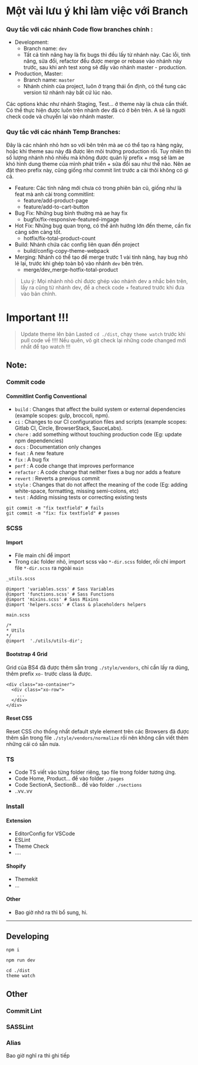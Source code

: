 # Một vài lưu ý khi làm việc với Branch 

### Quy tắc với các nhánh Code flow branches chính :
- Development: 
	- Branch name: `dev`
	- Tất cả tính năng hay là fix bugs thì đều lấy từ nhánh này. Các lỗi, tính năng, sửa đổi, refactor đều được merge or rebase vào nhánh này trước, sau khi anh test xong sẽ đẩy vào nhánh master - production.
- Production, Master: 
	- Branch name: `master`
	- Nhánh chính của project, luôn ở trạng thái ổn định, có thể tung các version từ nhánh này bất cứ lúc nào.

Các options khác như nhánh Staging, Test... ở theme này là chưa cần thiết. Có thể thực hiện được luôn trên nhánh dev đã có ở bên trên. A sẽ là người check code và chuyển lại vào nhánh master.

### Quy tắc  với các nhánh Temp Branches: 
Đây là các nhánh nhỏ hơn so với bên trên mà ae có thể tạo ra hàng ngày, hoặc khi theme sau này đã được lên môi trường production rồi. Tuy nhiên thì số lượng nhánh nhỏ nhiều mà không được quản lý prefix + msg sẽ làm ae khó hình dung theme của mình phát triển + sửa đổi sau như thế nào.  Nên ae đặt theo prefix này, cũng giống như commit lint trước a cài thôi không có gì cả.
- Feature: Các tính năng mới chưa có trong phiên bản cũ, giống như là feat mà anh cài trong commitlint:
	- feature/add-product-page
	- feature/add-to-cart-button
- Bug Fix: Những bug bình thường mà ae hay fix
	-  bugfix/fix-responsive-featured-imgage
- Hot Fix: Những bug quan trọng, có thể ảnh hướng lớn đến theme,  cần fix càng sớm càng tốt.
	- hotfix/fix-total-product-count
- Build: Nhánh chứa các config liên quan đến project
	- build/config-copy-theme-webpack
- Merging: Nhánh có thể tạo để merge trước 1 vài tính năng, hay bug nhỏ lẻ lại, trước khi ghép toàn bộ vào nhánh `dev` bên trên.
	- merge/dev_merge-hotfix-total-product

> Lưu ý: Mọi nhánh nhỏ chỉ được ghép vào nhánh dev a nhắc bên trên, lấy ra cũng từ nhánh dev, để a check code + featured trước khi đưa vào bản chính.

# Important !!!

> Update theme lên bản Lasted
> `cd ./dist`, chạy `theme watch` trước khi pull code về !!!!
> Nếu quên, vô git check lại những code changed mới nhất để tạo watch !!!

## Note:
### Commit code
#### Commitlint Config Conventional

-   `build` : Changes that affect the build system or external dependencies (example scopes: gulp, broccoli, npm).
-   `ci` : Changes to our CI configuration files and scripts (example scopes: Gitlab CI, Circle, BrowserStack, SauceLabs).
-   `chore` : add something without touching production code (Eg: update npm dependencies)
-   `docs` : Documentation only changes
-   `feat` : A new feature
-   `fix` : A bug fix
-   `perf` : A code change that improves performance
-   `refactor` : A code change that neither fixes a bug nor adds a feature
-   `revert` : Reverts a previous commit
-   `style` : Changes that do not affect the meaning of the code (Eg: adding white-space, formatting, missing semi-colons, etc)
-   `test` : Adding missing tests or correcting existing tests

```
git commit -m "fix textfield" # fails
git commit -m "fix: fix textfield" # passes
```
### SCSS
#### Import
 - File main chỉ để import
 - Trong các folder nhỏ, import scss vào `*-dir.scss` folder, rồi chỉ import file `*-dir.scss` ra ngoài `main`

`_utils.scss`
```
@import 'variables.scss' # Sass Variables
@import 'functions.scss' # Sass Functions
@import 'mixins.scss' # Sass Mixins
@import 'helpers.scss' # Class & placeholders helpers
```

`main.scss`
```
/*
* Utils
*/
@import  './utils/utils-dir';
```

#### Bootstrap 4 Grid
Grid của BS4 đã được thêm sẵn trong `./style/vendors`, chỉ cần lấy ra dùng, thêm prefix `xo-` trước class là được.

```
<div class="xo-container">
  <div class="xo-row">
    ...
  </div>
</div>
```

#### Reset CSS
Reset CSS cho thống nhất default style element trên các Browsers đã được thêm sẵn trong
file `./style/vendors/normalize` rồi nên không cần viết thêm những cái có sẵn nưa.

### TS

 - Code TS viết vào từng folder riêng, tạo file trong folder tương ứng.
 - Code Home, Product... để vào folder `./pages`
 - Code SectionA, SectionB... để vào folder `./sections`
 - ..vv..vv

### Install
#### Extension

 - EditorConfig for VSCode
 - ESLint
 - Theme Check
 - ....
 
 #### Shopify
 - Themekit 
 - ...

#### Other
- Bao giờ nhớ ra thì bổ sung, hi.

---

## Developing
```
npm i
```
```
npm run dev
```
```
cd ./dist
theme watch
```

## Other
### Commit Lint
### SASSLint
### Alias 
Bao giờ nghĩ ra thì ghi tiếp

